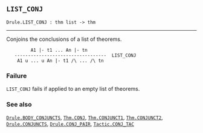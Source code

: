 ## `LIST_CONJ`

``` hol4
Drule.LIST_CONJ : thm list -> thm
```

------------------------------------------------------------------------

Conjoins the conclusions of a list of theorems.

``` hol4
         A1 |- t1 ... An |- tn
   ----------------------------------  LIST_CONJ
    A1 u ... u An |- t1 /\ ... /\ tn
```

### Failure

`LIST_CONJ` fails if applied to an empty list of theorems.

### See also

[`Drule.BODY_CONJUNCTS`](#Drule.BODY_CONJUNCTS),
[`Thm.CONJ`](#Thm.CONJ), [`Thm.CONJUNCT1`](#Thm.CONJUNCT1),
[`Thm.CONJUNCT2`](#Thm.CONJUNCT2),
[`Drule.CONJUNCTS`](#Drule.CONJUNCTS),
[`Drule.CONJ_PAIR`](#Drule.CONJ_PAIR),
[`Tactic.CONJ_TAC`](#Tactic.CONJ_TAC)
